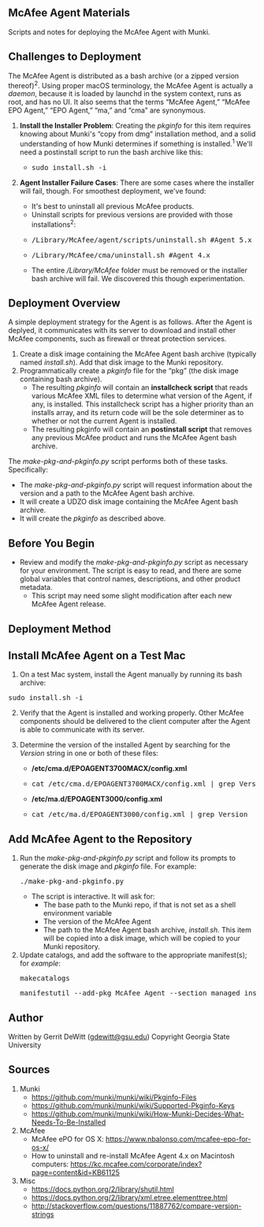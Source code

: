 McAfee Agent Materials
----------
Scripts and notes for deploying the McAfee Agent with Munki.

## Challenges to Deployment ##
The McAfee Agent is distributed as a bash archive (or a zipped version thereof)<sup>2</sup>.  Using proper macOS terminology, the McAfee Agent is actually a *daemon*, because it is loaded by launchd in the system context, runs as root, and has no UI.  It also seems that the terms “McAfee Agent,” “McAfee EPO Agent,” “EPO Agent,” “ma,” and “cma” are synonymous.

1. **Install the Installer Problem**: Creating the *pkginfo* for this item requires knowing about Munki's “copy from dmg” installation method, and a solid understanding of how Munki determines if something is installed.<sup>1</sup>  We'll need a postinstall script to run the bash archive like this:
   - <pre>sudo install.sh -i</pre>

2. **Agent Installer Failure Cases**:  There are some cases where the installer will fail, though.  For smoothest deployment, we've found:
   - It's best to uninstall all previous McAfee products.
   - Uninstall scripts for previous versions are provided with those installations<sup>2</sup>:
   - <pre>/Library/McAfee/agent/scripts/uninstall.sh #Agent 5.x</pre>
   - <pre>/Library/McAfee/cma/uninstall.sh #Agent 4.x</pre>
   - The entire */Library/McAfee* folder must be removed or the installer bash archive will fail.  We discovered this though experimentation.

## Deployment Overview ##
A simple deployment strategy for the Agent is as follows.  After the Agent is deplyed, it communicates with its server to download and install other McAfee components, such as firewall or threat protection services.

1. Create a disk image containing the McAfee Agent bash archive (typically named *install.sh*).  Add that disk image to the Munki repository.
2. Programmatically create a *pkginfo* file for the “pkg” (the disk image containing bash archive).
   - The resulting *pkginfo* will contain an **installcheck script** that reads various McAfee XML files to determine what version of the Agent, if any, is installed.  This installcheck script has a higher priority than an installs array, and its return code will be the sole determiner as to whether or not the current Agent is installed.
   - The resulting pkginfo will contain an **postinstall script** that removes any previous McAfee product and runs the McAfee Agent bash archive.

The *make-pkg-and-pkginfo.py* script performs both of these tasks.  Specifically: 
   * The *make-pkg-and-pkginfo.py* script will request information about the version and a path to the McAfee Agent bash archive.
   * It will create a UDZO disk image containing the McAfee Agent bash archive.
   * It will create the *pkginfo* as described above.

Before You Begin
----------
* Review and modify the *make-pkg-and-pkginfo.py* script as necessary for your environment.  The script is easy to read, and there are some global variables that control names, descriptions, and other product metadata.
   - This script may need some slight modification after each new McAfee Agent release.

Deployment Method
----------
## Install McAfee Agent on a Test Mac ##
1. On a test Mac system, install the Agent manually by running its bash archive:
<pre>sudo install.sh -i</pre>

2. Verify that the Agent is installed and working properly.  Other McAfee components should be delivered to the client computer after the Agent is able to communicate with its server.

3. Determine the version of the installed Agent by searching for the *Version* string in one or both of these files:
   - **/etc/cma.d/EPOAGENT3700MACX/config.xml**
   - <pre>cat /etc/cma.d/EPOAGENT3700MACX/config.xml | grep Version</pre>
   - **/etc/ma.d/EPOAGENT3000/config.xml**
   - <pre>cat /etc/ma.d/EPOAGENT3000/config.xml | grep Version</pre>

## Add McAfee Agent to the Repository ##
1. Run the *make-pkg-and-pkginfo.py* script and follow its prompts to generate the disk image and *pkginfo* file.  For example:
   <pre>./make-pkg-and-pkginfo.py</pre>
   * The script is interactive.  It will ask for:
      - The base path to the Munki repo, if that is not set as a shell environment variable
      - The version of the McAfee Agent
      - The path to the McAfee Agent bash archive, *install.sh*.  This item will be copied into a disk image, which will be copied to your Munki repository.
2. Update catalogs, and add the software to the appropriate manifest(s); for *example*:
   <pre>makecatalogs</pre>
   <pre>manifestutil --add-pkg McAfee_Agent --section managed_installs --manifest some_manifest</pre>

Author
----------
Written by Gerrit DeWitt (gdewitt@gsu.edu)
Copyright Georgia State University

Sources
----------
1. Munki
   - https://github.com/munki/munki/wiki/Pkginfo-Files
   - https://github.com/munki/munki/wiki/Supported-Pkginfo-Keys
   - https://github.com/munki/munki/wiki/How-Munki-Decides-What-Needs-To-Be-Installed
2. McAfee
   - McAfee ePO for OS X: https://www.nbalonso.com/mcafee-epo-for-os-x/
   - How to uninstall and re-install McAfee Agent 4.x on Macintosh computers: https://kc.mcafee.com/corporate/index?page=content&id=KB61125
3. Misc
   - https://docs.python.org/2/library/shutil.html
   - https://docs.python.org/2/library/xml.etree.elementtree.html
   - http://stackoverflow.com/questions/11887762/compare-version-strings
